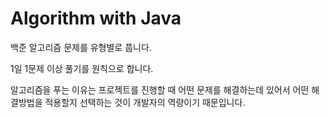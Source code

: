 # Algorithm with Java
백준 알고리즘 문제를 유형별로 풉니다. 

1일 1문제 이상 풀기를 원칙으로 합니다.

알고리즘을 푸는 이유는 프로젝트를 진행할 때 어떤 문제를 해결하는데 있어서 어떤 해결방법을 적용할지 선택하는 것이 개발자의 역량이기 때문입니다.
